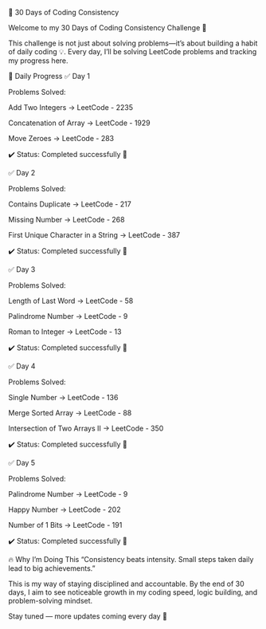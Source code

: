 🚀 30 Days of Coding Consistency

Welcome to my 30 Days of Coding Consistency Challenge 🎯

This challenge is not just about solving problems—it’s about building a habit of daily coding 💡.
Every day, I’ll be solving LeetCode problems and tracking my progress here.

📅 Daily Progress
✅ Day 1

Problems Solved:

Add Two Integers → LeetCode - 2235

Concatenation of Array → LeetCode - 1929

Move Zeroes → LeetCode - 283

✔️ Status: Completed successfully 🎉

✅ Day 2

Problems Solved:

Contains Duplicate → LeetCode - 217

Missing Number → LeetCode - 268

First Unique Character in a String → LeetCode - 387

✔️ Status: Completed successfully 🎉

✅ Day 3

Problems Solved:

Length of Last Word → LeetCode - 58

Palindrome Number → LeetCode - 9

Roman to Integer → LeetCode - 13

✔️ Status: Completed successfully 🎉

✅ Day 4

Problems Solved:

Single Number → LeetCode - 136

Merge Sorted Array → LeetCode - 88

Intersection of Two Arrays II → LeetCode - 350

✔️ Status: Completed successfully 🎉

✅ Day 5

Problems Solved:

Palindrome Number → LeetCode - 9

Happy Number → LeetCode - 202

Number of 1 Bits → LeetCode - 191

✔️ Status: Completed successfully 🎉

🔥 Why I’m Doing This
“Consistency beats intensity. Small steps taken daily lead to big achievements.”

This is my way of staying disciplined and accountable.
By the end of 30 days, I aim to see noticeable growth in my coding speed, logic building, and problem-solving mindset.

Stay tuned — more updates coming every day 🚀
